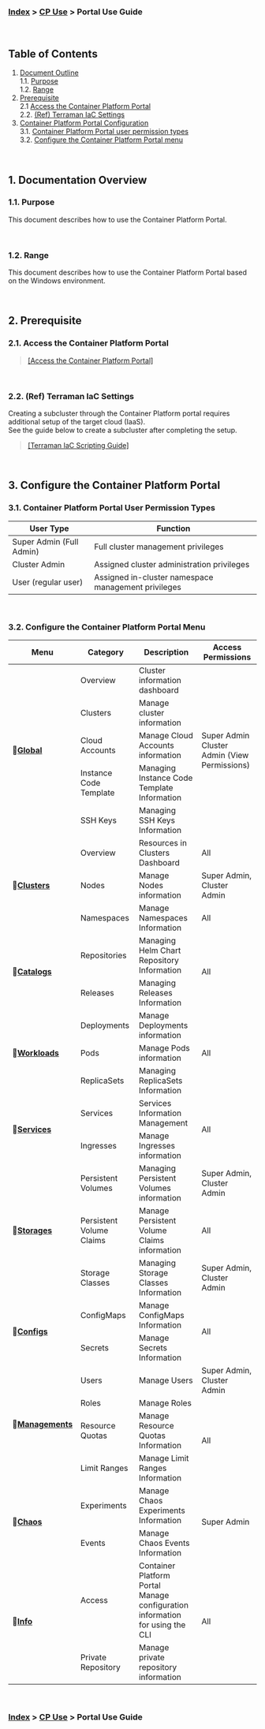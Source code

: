 ### [Index](https://github.com/K-PaaS/cp-guide-eng/blob/master/README.md) > [CP Use](/use-guide/README.md) >  Portal Use Guide

<br>

## Table of Contents

1. [Document Outline](#1)  
   1.1. [Purpose](#1-1)  
   1.2. [Range](#1-2)  
2. [Prerequisite](#2)  
   2.1  [Access the Container Platform Portal](#2-1)  
   2.2. [(Ref) Terraman IaC Settings](#2-2)    
3. [Container Platform Portal Configuration](#3)   
   3.1. [Container Platform Portal user permission types](#3-1)  
   3.2. [Configure the Container Platform Portal menu](#3-2)    


<br>

## <div id='1'/> 1. Documentation Overview

### <div id='1-1'/> 1.1. Purpose
This document describes how to use the Container Platform Portal.

<br>

### <div id='1-2'/> 1.2. Range
This document describes how to use the Container Platform Portal based on the Windows environment.

<br>

## <div id='2'>2. Prerequisite

### <div id='2-1'>2.1. Access the Container Platform Portal
> [[Access the Container Platform Portal]](./cp-portal-use-guide-access.md)

<br>

### <div id='2-2'>2.2. (Ref) Terraman IaC Settings
Creating a subcluster through the Container Platform portal requires additional setup of the target cloud (IaaS). <br>
See the guide below to create a subcluster after completing the setup.
> [[Terraman IaC Scripting Guide]](../../use-guide/terraman/cp-terraman-guide.md)

<br>



## <div id='3'/> 3. Configure the Container Platform Portal
### <div id='3-1'/> 3.1. Container Platform Portal User Permission Types
| <center>User Type</center> | <center>Function</center> |
| :--- | :--- | 
| Super Admin (Full Admin) | Full cluster management privileges |
| Cluster Admin | Assigned cluster administration privileges |
| User (regular user) | Assigned in-cluster namespace management privileges |

<br>

### <div id='3-2'/> 3.2. Configure the Container Platform Portal Menu

<table>
<thead>
  <tr>
    <th>Menu</th>
    <th>Category</th>
    <th>Description</th>
    <th>Access Permissions</th>
  </tr>
</thead>
<tbody>
  <tr>
    <td rowspan="5">🔗<a href="./cp-portal-use-guide-global.md"><b>Global</b></a></td>
    <td>Overview</td>
    <td>Cluster information dashboard</td>
    <td rowspan="5">Super Admin <br> Cluster Admin (View Permissions)</td>
  </tr>
  <tr>
    <td>Clusters</td>
    <td>Manage cluster information</td>
  </tr>
  <tr>
    <td>Cloud Accounts</td>
    <td>Manage Cloud Accounts information</td>
  </tr>
  <tr>
    <td>Instance Code Template</td>
    <td>Managing Instance Code Template Information</td>
  </tr>
  <tr>
    <td>SSH Keys</td>
    <td>Managing SSH Keys Information</td>
  </tr>   
  <tr>
    <td rowspan="3">🔗<a href="./cp-portal-use-guide-clusters.md"><b>Clusters</b></a></td>
    <td>Overview</td>
    <td>Resources in Clusters Dashboard</td>
    <td>All</td>
  </tr>
  <tr>
    <td>Nodes</td>
    <td>Manage Nodes information</td>
    <td>Super Admin, Cluster Admin</td>
  </tr>
  <tr>
    <td>Namespaces</td>
    <td>Manage Namespaces Information</td>
    <td>All</td>
  </tr>
  <tr>
    <td rowspan="2">🔗<a href="./cp-portal-use-guide-catalogs.md"><b>Catalogs</b></a></td>
    <td>Repositories</td>
    <td>Managing Helm Chart Repository Information</td>
    <td rowspan="2">All</td>
  </tr>
  <tr>
    <td>Releases</td>
    <td>Managing Releases Information</td>
  </tr>  
  <tr>
    <td rowspan="3">🔗<a href="./cp-portal-use-guide-workloads.md"><b>Workloads</b></a></td>
    <td>Deployments</td>
    <td>Manage Deployments information</td>
    <td rowspan="3">All</td>
  </tr>
  <tr>
    <td>Pods</td>
    <td>Manage Pods information</td>
  </tr>
  <tr>
    <td>ReplicaSets</td>
    <td>Managing ReplicaSets Information</td>
  </tr>
  <tr>
    <td rowspan="2">🔗<a href="./cp-portal-use-guide-services.md"><b>Services</b></a></td>
    <td>Services</td>
    <td>Services Information Management</td>
    <td rowspan="2">All</td>
  </tr>
  <tr>
    <td>Ingresses</td>
    <td> Manage Ingresses information</td>
  </tr>
  <tr>
    <td rowspan="3">🔗<a href="./cp-portal-use-guide-storages.md"><b>Storages</b></a></td>
    <td>Persistent Volumes</td>
    <td>Managing Persistent Volumes information</td>
    <td>Super Admin, Cluster Admin</td>
  </tr>
  <tr>
    <td>Persistent Volume Claims</td>
    <td>Manage Persistent Volume Claims information</td>
    <td>All</td>
  </tr>
  <tr>
    <td>Storage Classes</td>
    <td>Managing Storage Classes Information</td>
    <td>Super Admin, Cluster Admin</td>
  </tr>
 <tr>
    <td rowspan="2">🔗<a href="./cp-portal-use-guide-configs.md"><b>Configs</b></a></td>
    <td>ConfigMaps</td>
    <td> Manage ConfigMaps Information</td>
    <td rowspan="2">All</td>
  </tr>
  <tr>
    <td>Secrets</td>
    <td>Manage Secrets Information</td>
  </tr>
  <tr>
    <td rowspan="4">🔗<a href="./cp-portal-use-guide-managements.md"><b>Managements</b></a></td>
    <td>Users</td>
    <td>Manage Users</td>
    <td>Super Admin, Cluster Admin</td>
  </tr>
  <tr>
    <td>Roles</td>
    <td>Manage Roles</td>
    <td rowspan="3">All</td>
  </tr>
  <tr>
    <td>Resource Quotas</td>
    <td>Manage Resource Quotas Information</td>
  </tr>
  <tr>
    <td>Limit Ranges</td>
    <td>Manage Limit Ranges Information</td>
  </tr>
  <tr>
    <td rowspan="2">🔗<a href="./cp-portal-use-guide-chaos.md"><b>Chaos</b></a></td>
    <td>Experiments</td>
    <td>Manage Chaos Experiments Information</td>
    <td rowspan="2">Super Admin</td>
  </tr>
  <tr>
    <td>Events</td>
    <td>Manage Chaos Events Information</td>
  </tr>   
  <tr>
    <td rowspan="2">🔗<a href="./cp-portal-use-guide-info.md"><b>Info</b></a></td>
    <td>Access</td>
    <td>Container Platform Portal <br>Manage configuration information for using the CLI</td>
    <td rowspan="2">All</td>
  </tr>
  <tr>
    <td>Private Repository</td>
    <td>Manage private repository information</td>
  </tr>
</tbody>
</table>

<br>


### [Index](https://github.com/K-PaaS/cp-guide-eng/blob/master/README.md) > [CP Use](/use-guide/README.md) >  Portal Use Guide











